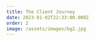 ```yaml
---
title: The Client Journey
date: 2023-01-02T22:33:00.000Z
order: 2
image: /assets/images/bg2.jpg
---
```

